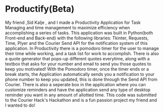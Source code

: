 # Productify(Beta)

My friend ,Sid Kalje , and I made a Productivity Application for Task Managing and time management to maximize efficiency when accomplishing a series of tasks. This application was built in Python(both Front-end and Back-end) with the following libraries: Tkinter, Requests, Time, Plyer and the Courier Send API for the notification system of this application. In Productivity there is a pomodoro timer for the user to manage their time while working, and a task list for work to accomplish. There is also a quote generator that pops-up different quotes everytime, along with a textbox that asks for your number and email to send you those quotes to keep you motivated! With the Pomodoro timer, once the timer ends or a break starts, the Application automatically sends you a notification to your phone number to keep you updated, this is done through the Send API from Courier. There is also a seperate box in the application where you can customize reminders and have the application send any type of desktop reminder you want in any amount of allotted time. This code was submitted to the Courier Hack's Hackathon and is a fun passion project my friend and I wanted to do! 

